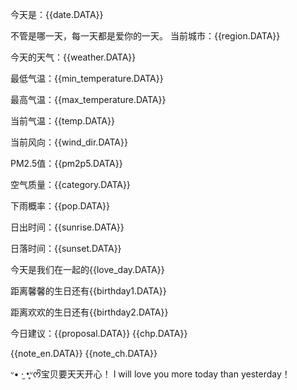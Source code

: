 今天是：{{date.DATA}} 

不管是哪一天，每一天都是爱你的一天。
当前城市：{{region.DATA}} 

今天的天气：{{weather.DATA}}

最低气温：{{min_temperature.DATA}} 

最高气温：{{max_temperature.DATA}} 

当前气温：{{temp.DATA}} 

当前风向：{{wind_dir.DATA}}

PM2.5值：{{pm2p5.DATA}} 

空气质量：{{category.DATA}} 

下雨概率：{{pop.DATA}} 

日出时间：{{sunrise.DATA}} 

日落时间：{{sunset.DATA}} 

今天是我们在一起的{{love_day.DATA}}

距离馨馨的生日还有{{birthday1.DATA}}

距离欢欢的生日还有{{birthday2.DATA}} 

今日建议：{{proposal.DATA}}
{{chp.DATA}}

{{note_en.DATA}} 
{{note_ch.DATA}} 

ᐡ• ·̫ •̥ᐡᰔᩚ宝贝要天天开心！
I will love you more today than yesterday！
